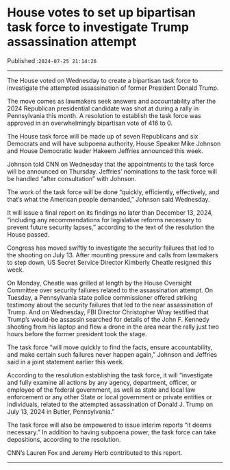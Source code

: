 # House votes to set up bipartisan task force to investigate Trump assassination attempt

Published :`2024-07-25 21:14:26`

---

The House voted on Wednesday to create a bipartisan task force to investigate the attempted assassination of former President Donald Trump.

The move comes as lawmakers seek answers and accountability after the 2024 Republican presidential candidate was shot at during a rally in Pennsylvania this month. A resolution to establish the task force was approved in an overwhelmingly bipartisan vote of 416 to 0.

The House task force will be made up of seven Republicans and six Democrats and will have subpoena authority, House Speaker Mike Johnson and House Democratic leader Hakeem Jeffries announced this week.

Johnson told CNN on Wednesday that the appointments to the task force will be announced on Thursday. Jeffries’ nominations to the task force will be handled “after consultation” with Johnson.

The work of the task force will be done “quickly, efficiently, effectively, and that’s what the American people demanded,” Johnson said Wednesday.

It will issue a final report on its findings no later than December 13, 2024, “including any recommendations for legislative reforms necessary to prevent future security lapses,” according to the text of the resolution the House passed.

Congress has moved swiftly to investigate the security failures that led to the shooting on July 13. After mounting pressure and calls from lawmakers to step down, US Secret Service Director Kimberly Cheatle resigned this week.

On Monday, Cheatle was grilled at length by the House Oversight Committee over security failures related to the assassination attempt. On Tuesday, a Pennsylvania state police commissioner offered striking testimony about the security failures that led to the near assassination of Trump. And on Wednesday, FBI Director Christopher Wray testified that Trump’s would-be assassin searched for details of the John F. Kennedy shooting from his laptop and flew a drone in the area near the rally just two hours before the former president took the stage.

The task force “will move quickly to find the facts, ensure accountability, and make certain such failures never happen again,” Johnson and Jeffries said in a joint statement earlier this week.

According to the resolution establishing the task force, it will “investigate and fully examine all actions by any agency, department, officer, or employee of the federal government, as well as state and local law enforcement or any other State or local government or private entities or individuals, related to the attempted assassination of Donald J. Trump on July 13, 2024 in Butler, Pennsylvania.”

The task force will also be empowered to issue interim reports “it deems necessary.” In addition to having subpoena power, the task force can take depositions, according to the resolution.

CNN’s Lauren Fox and Jeremy Herb contributed to this report.

---

